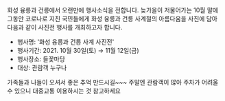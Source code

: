 화성 융릉과 건릉에서 오랜만에 행사소식을 전합니다. 늦가을이 저물어가는 10월 말에 그동안 코로나로 지친 국민들에게 화성 융릉과 건릉 사계절의 아름다움을 사진에 담아 다음과 같이 사진전 행사를 개최하고자 합니다.

- 행사명: '화성 융릉과 건릉 사계 사진전'
- 행사기간: 2021. 10월 30일(토) → 11월 12일(금)
- 행사장소: 들꽃마당
- 대상: 관람객 누구나

가족들과 나들이 오셔서 좋은 추억 만드시길~~~ 주말엔 관람객이 많아 주차가 어려울 수 있으니 대중교통 이용하시는 것 참고하세요